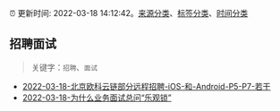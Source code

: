 :alarm_clock: 更新时间: 2022-03-18 14:12:42。[来源分类](../README.md)、[标签分类](../TAGS.md)、[时间分类](../TIMELINE.md)

## 招聘面试


> 关键字：`招聘`、`面试`



- [2022-03-18-北京欧科云链部分远程招聘-iOS-和-Android-P5-P7-若干](https://www.v2ex.com/t/841337) 
- [2022-03-18-为什么业务面试总问“乐观锁”](https://toutiao.io/k/2xvzsa2) 